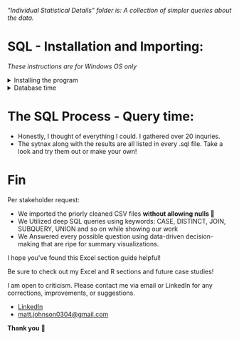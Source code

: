 <em> "Individual Statistical Details" folder is: A collection of simpler queries about the data.</em>

# SQL - Installation and Importing:
*These instructions are for Windows OS only*

<details>
<summary> Installing the program </summary>
<ol>
<li> Download and install SSMS 19.1 it will be your SQL program: https://learn.microsoft.com/en-us/sql/ssms/download-sql-server-management-studio-ssms?view=sql-server-ver16#download-ssms </li>
<li> You still need a server. Download and install the "Express" server for SQL: https://www.microsoft.com/en-us/sql-server/sql-server-downloads </li>
<li> Launch SQL Server Management Studio 19 </li>
<li> Make sure: </li>
<ul>
<li>Server type: Database Engine</li>
<li>Server name: should be set to your PC name \SQLEXPRESS; i.e. MattPC\SQLEXPRESS</li>
<li>Authentication: Windows Authentication</li>

 * To fix the common server error. Go to "Options" > "Connection Properties" check the "Trust server certificate" box then click "Connect" at the bottom.
</ul>
</ol>
 
  *Now you're up and running great job!*
  
</details>  

<details>
<summary> Database time </summary>
 
 *We are logged into SSMS already*
 
<ol>
 <li> To your left is the "Object Explorer, this is our nexus.</li>
 <li> Right-click on the "Databases" folder and create a "New Database" name it "SQL Case Study 1" click OK.</li>
 <li> Now right-click your new database > Tasks > Import Flat File </li>
 <li> A pop up window appears click Next. Browse your hard drive for the CSV files folder we made earlier.</li>
 <li> A preview appears, do a quick check all the column names are as intended. Then click Next.</li>
 <li> Here is where you can assign any columns to be Primary keys, which prevents duplicate data, enhances queries and benefits your ability to establish relationships. All that and it serves no purpose for this situation 😆. </li>
 <li> Here is also where you can "Allow nulls" essentially saying get this column in the database at any cost of integrity. <em>A selection we want to use sparingly as good practice </em>. </li>
 </ol>
 
 ## Troubleshooting time:
 <ol>
 <li> Ironically column "start_station_name" <em>may</em> have too many characters for proper processing. If you have that situation. We have two options:</li>
 <ol>
  <li>Edit the CSV files to fit the nvarchar length requirements, which would take ages do to with the size of CSV.</li>
<li> Change "start_station_name" Data Type to nvarchar(100) allowing us 100 characters.</li>
 </ol>
 <li>Column errors for "start_lat" and "end_lat": They need their data type changed from float to decimal(18, 10). 
 
  <details>
<summary>Explanation</summary>
  
<em> A float in Computer Science is a data type composed of a number that is not an integer, because it includes a fraction represented in decimal format. However, it is also subject to something called "Floating impercision" which leads to "Integer Overflow". Aka after a certain decimal place the computer does its best to replicate the actual numbers but because a float is stored as 32 bits aka 4 bytes of memory. 
 The data type runs out of memory and becuase of how binary works, truncation happens, again aka you need NULL in your column without a data type swap.
 
I learned all of this in Harvard's CS50 course, my notes on the subjects of: 
 <ul>
  <li>Floating Point Imprecision</li>
 <li>Integer Overflow</li> 
  <li>Truncation</li> 
  </ul>
 
 can be found at the <strong>bottom</strong> of week 1's Notes.md file 😄
 
I highly recommend the free course to anyone intrigued by Computer Science! </em>
   
* [My Notes](https://github.com/MjxSjx/CS50x/blob/main/Week%201%20-%20C/Notes.md) 📓
   
* [The course](https://cs50.harvard.edu/x/2023/) 🏫
   
  </details>
  
 <li>Now time to load all the other sheets</li> 
</ol>
 
<em> We managed to load LARGE CSV files into SQL without allowing NULLS. Any employer would be proud of our efforts! 💪 </em>
</details>  


# The SQL Process - Query time:

* Honestly, I thought of everything I could. I gathered over 20 inquries.
* The sytnax along with the results are all listed in every .sql file. Take a look and try them out or make your own!


# Fin
Per stakeholder request: 
* We imported the priorly cleaned CSV files **without allowing nulls 💪**
* We Utilized deep SQL queries using keywords: CASE, DISTINCT, JOIN, SUBQUERY, UNION and so on while showing our work 
* We Answered every possible question using data-driven decision-making that are ripe for summary visualizations.

I hope you've found this Excel section guide helpful!

Be sure to check out my Excel and R sections and future case studies!

I am open to criticism. Please contact me via email or LinkedIn for any corrections, improvements, or suggestions.

- [LinkedIn](https://www.linkedin.com/in/matt-johnson0304)
- matt.johnson0304@gmail.com

**Thank you** :bow:
